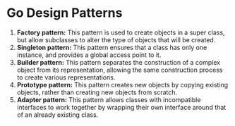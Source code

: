 # Go Design Patterns

1. **Factory pattern:** This pattern is used to create objects in a super class, but allow subclasses to alter the type of objects that will be created.
2. **Singleton pattern:** This pattern ensures that a class has only one instance, and provides a global access point to it.
3. **Builder pattern:** This pattern separates the construction of a complex object from its representation, allowing the same construction process to create various representations.
4. **Prototype pattern:** This pattern creates new objects by copying existing objects, rather than creating new objects from scratch.
5. **Adapter pattern:** This pattern allows classes with incompatible interfaces to work together by wrapping their own interface around that of an already existing class.